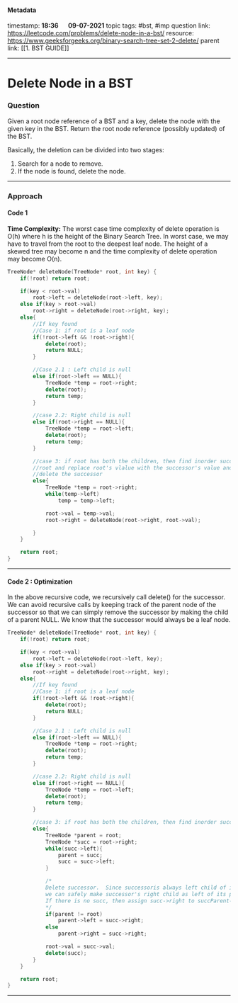 #### Metadata

timestamp: **18:36**  &emsp;  **09-07-2021**
topic tags: #bst, #imp
question link: https://leetcode.com/problems/delete-node-in-a-bst/
resource: https://www.geeksforgeeks.org/binary-search-tree-set-2-delete/
parent link: [[1. BST GUIDE]]

---

# Delete Node in a BST

### Question

Given a root node reference of a BST and a key, delete the node with the given key in the BST. Return the root node reference (possibly updated) of the BST.

Basically, the deletion can be divided into two stages:

1.  Search for a node to remove.
2.  If the node is found, delete the node.

---


### Approach

#### Code 1
**Time Complexity:** The worst case time complexity of delete operation is O(h) where h is the height of the Binary Search Tree. In worst case, we may have to travel from the root to the deepest leaf node. The height of a skewed tree may become n and the time complexity of delete operation may become O(n).

``` cpp
TreeNode* deleteNode(TreeNode* root, int key) {
	if(!root) return root;

	if(key < root->val)
		root->left = deleteNode(root->left, key);
	else if(key > root->val)
		root->right = deleteNode(root->right, key);
	else{
		//If key found
		//Case 1: if root is a leaf node
		if(!root->left && !root->right){
			delete(root);
			return NULL;
		}

		//Case 2.1 : Left child is null
		else if(root->left == NULL){
			TreeNode *temp = root->right;
			delete(root);
			return temp;
		}

		//case 2.2: Right child is null
		else if(root->right == NULL){
			TreeNode *temp = root->left;
			delete(root);
			return temp;
		}

		//case 3: if root has both the children, then find inorder successor of 
		//root and replace root's vlalue with the successor's value and finally
		//delete the successor
		else{
			TreeNode *temp = root->right;
			while(temp->left)
				temp = temp->left;

			root->val = temp->val;
			root->right = deleteNode(root->right, root->val);

		}
	}

	return root;
}

```

---
#### Code 2 : **Optimization**
In the above recursive code, we recursively call delete() for the successor. We can avoid recursive calls by keeping track of the parent node of the successor so that we can simply remove the successor by making the child of a parent NULL. We know that the successor would always be a leaf node.

``` cpp
TreeNode* deleteNode(TreeNode* root, int key) {
	if(!root) return root;

	if(key < root->val)
		root->left = deleteNode(root->left, key);
	else if(key > root->val)
		root->right = deleteNode(root->right, key);
	else{
		//If key found
		//Case 1: if root is a leaf node
		if(!root->left && !root->right){
			delete(root);
			return NULL;
		}

		//Case 2.1 : Left child is null
		else if(root->left == NULL){
			TreeNode *temp = root->right;
			delete(root);
			return temp;
		}

		//case 2.2: Right child is null
		else if(root->right == NULL){
			TreeNode *temp = root->left;
			delete(root);
			return temp;
		}

		//case 3: if root has both the children, then find inorder successor of root
		else{
			TreeNode *parent = root;
			TreeNode *succ = root->right;
			while(succ->left){
				parent = succ;
				succ = succ->left;
			}

			/* 
			Delete successor.  Since successoris always left child of its parent
			we can safely make successor's right child as left of its parent.
			If there is no succ, then assign succ->right to succParent->right 
			*/
			if(parent != root)
				parent->left = succ->right;
			else
				parent->right = succ->right;

			root->val = succ->val;
			delete(succ);
		}
	}

	return root;
}

```

---



